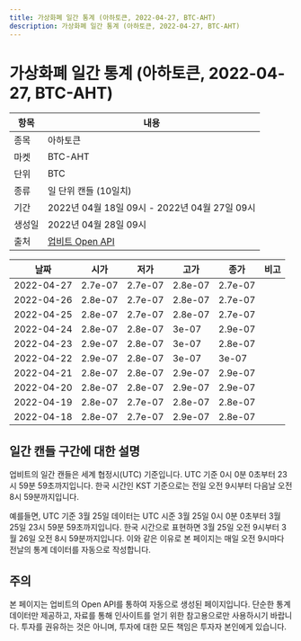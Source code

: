 ```yaml
---
title: 가상화폐 일간 통계 (아하토큰, 2022-04-27, BTC-AHT)
description: 가상화폐 일간 통계 (아하토큰, 2022-04-27, BTC-AHT)
---
```



가상화폐 일간 통계 (아하토큰, 2022-04-27, BTC-AHT)
===

|항목|내용|
|--|--|
|종목|아하토큰|
|마켓|BTC-AHT|
|단위|BTC|
|종류|일 단위 캔들 (10일치)|
|기간|2022년 04월 18일 09시 - 2022년 04월 27일 09시|
|생성일|2022년 04월 28일 09시|
|출처|[업비트 Open API](https://docs.upbit.com)|


|날짜|시가|저가|고가|종가|비고|
|--|--|--|--|--|--|
|2022-04-27|2.7e-07|2.7e-07|2.8e-07|2.7e-07|    |
|2022-04-26|2.8e-07|2.7e-07|2.8e-07|2.7e-07|    |
|2022-04-25|2.8e-07|2.7e-07|2.8e-07|2.7e-07|    |
|2022-04-24|2.8e-07|2.8e-07|3e-07|2.9e-07|    |
|2022-04-23|2.9e-07|2.8e-07|3e-07|2.8e-07|    |
|2022-04-22|2.9e-07|2.8e-07|3e-07|3e-07|    |
|2022-04-21|2.8e-07|2.8e-07|2.9e-07|2.9e-07|    |
|2022-04-20|2.8e-07|2.8e-07|2.9e-07|2.9e-07|    |
|2022-04-19|2.8e-07|2.7e-07|2.8e-07|2.8e-07|    |
|2022-04-18|2.8e-07|2.7e-07|2.9e-07|2.8e-07|    |


일간 캔들 구간에 대한 설명
---


업비트의 일간 캔들은 세계 협정시(UTC) 기준입니다. 
UTC 기준 0시 0분 0초부터 23시 59분 59초까지입니다. 
한국 시간인 KST 기준으로는 전일 오전 9시부터 다음날 오전 8시 59분까지입니다. 


예를들면, UTC 기준 3월 25일 데이터는 UTC 시준 3월 25일 0시 0분 0초부터 3월 25일 23시 59분 59초까지입니다. 
한국 시간으로 표현하면 3월 25일 오전 9시부터 3월 26일 오전 8시 59분까지입니다. 
이와 같은 이유로 본 페이지는 매일 오전 9시마다 전날의 통계 데이터를 자동으로 작성합니다. 


주의
---


본 페이지는 업비트의 Open API를 통하여 자동으로 생성된 페이지입니다. 
단순한 통계 데이터만 제공하고, 자료를 통해 인사이트를 얻기 위한 참고용으로만 사용하시기 바랍니다. 
투자를 권유하는 것은 아니며, 투자에 대한 모든 책임은 투자자 본인에게 있습니다. 
